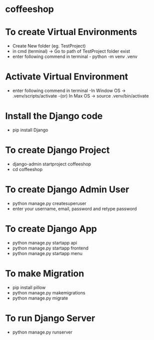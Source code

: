 # coffeeshop
To create Virtual Environments
==============================
- Create New folder (eg. TestProject)
- in cmd (terminal) -> Go to path of TestProject folder exist
- enter following commend in terminal
          - python -m venv .venv

Activate Virtual Environment
===============================
- enter following commend in terminal 
-In Window OS -> .venv/scripts/activate
-(or) In Max OS -> source .venv/bin/activate

Install the Django code
=====================
- pip install Django

To create Django Project
========================
- django-admin startproject coffeeshop
- cd coffeeshop

To create Django Admin User
==========================
- python manage.py createsuperuser
- enter your username, email, password and retype password

To create Django App
===========================
- python manage.py startapp api
- python manage.py startapp frontend
- python manage.py startapp menu

To make Migration
==========================================
- pip install pillow
- python manage.py makemigrations 
- python manage.py migrate

To run Django Server
=======================
- python manage.py runserver
